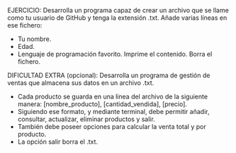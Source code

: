 EJERCICIO:
Desarrolla un programa capaz de crear un archivo que se llame como
tu usuario de GitHub y tenga la extensión .txt.
Añade varias líneas en ese fichero:
- Tu nombre.
- Edad.
- Lenguaje de programación favorito.
Imprime el contenido.
Borra el fichero.

DIFICULTAD EXTRA (opcional):
Desarrolla un programa de gestión de ventas que almacena sus datos en un 
archivo .txt.
- Cada producto se guarda en una línea del archivo de la siguiente manera:
[nombre_producto], [cantidad_vendida], [precio].
- Siguiendo ese formato, y mediante terminal, debe permitir añadir, consultar,
 actualizar, eliminar productos y salir.
- También debe poseer opciones para calcular la venta total y por producto.
- La opción salir borra el .txt.

